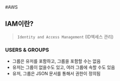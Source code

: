 #AWS



## IAM이란?
> `Identity and Access Management` (ID엑세스 관리)

###  USERS & GROUPS
-  그룹은 유저를 포함하고, 그룹을 포함할 수는 없음  
- 유저는 그룹이 없을수도 있고, 여러 그룹에 속할 수도 있음
-  유저, 그룹은 JSON 문서를 통해서 권한이 정의됨

